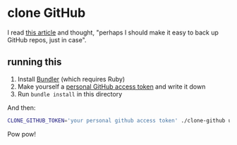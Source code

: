 clone GitHub
============

I read [this article](http://www.wired.com/2015/06/problem-putting-worlds-code-github/) and thought, "perhaps I should make it easy to back up GitHub repos, just in case".

running this
------------

1. Install [Bundler](http://bundler.io/) (which requires Ruby)
2. Make yourself a [personal GitHub access token](https://github.com/settings/tokens) and write it down
3. Run `bundle install` in this directory

And then:

```sh
CLONE_GITHUB_TOKEN='your personal github access token' ./clone-github username1 username2 username3
```

Pow pow!
